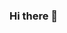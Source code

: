 ### Hi there 👋

<!--
**devsycho/devsycho** is a ✨ _special_ ✨ repository because its `README.md` (this file) appears on your GitHub profile.

Here are some ideas to get you started:

- 🔭 I’m currently working on a learning pack on fundamental of programming.
- 🌱 I’m currently learning and working on some free projects to gain my knowledge on web technology.
- 👯 I’m looking to collaborate on an online shopping site project
- 🤔 I’m looking for help with my e-commerce website 
- 💬 You can ask me about the initial notions of software engineering
- 📫 How to reach me: from devsycho accounts on Instagram,LinkedIn,Youtube,Github and www.devsycho.ir 
- 😄 Pronouns: Be A Devsycho
- ⚡ Fun fact: I love skiing and swiming  😄
-->

